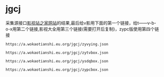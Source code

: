 # jgcj
采集源接口[影视站之家网站](https://www.yszzq.com/tags/xmlcjjk/)的结果,最后给v影用下面的第一个链接，给t——v-b-o-x用第二个链接,影视大全用第三个链接(需要打开后复制)，zypc版使用第四个链接
```
https://a.wokaotianshi.eu.org/jgcj/zyvying.json
```
```
https://a.wokaotianshi.eu.org/jgcj/zytvbox.json
```
```
https://a.wokaotianshi.eu.org/jgcj/ysdqbox.json
```
```
https://a.wokaotianshi.eu.org/jgcj/zypcbox.json
```
